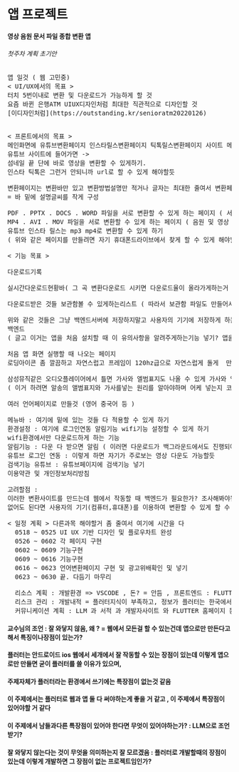 # 앱 프로젝트
#### 영상 음원 문서 파일 종합 변환 앱
###### 첫주차 계획 초기안
<pre>
앱 일것 ( 웹 고민중)
< UI/UX에서의 목표 > 
터치 5번이내로 변환 및 다운로드가 가능하게 할 것
요즘 바뀐 은행ATM UIUX디자인처럼 최대한 직관적으로 디자인할 것
[이디자인처럼](https://outstanding.kr/senioratm20220126)


< 프론트에서의 목표 > 
메인화면에 유튜브변환페이지 인스타릴스변환페이지 틱톡릴스변환페이지 사이트 메인화면에 놓는다. ->
유튜브 사이트에 들어가면 -> 
섬네일 끝 단에 바로 영상을 변환할 수 있게하기.
인스타 틱톡은 그런거 안되니까 url로 할 수 있게 해야할듯
  
변환페이지는 변환바만 있고 변환방법설명만 적거나 글자는 최대한 줄여서 변환페이지를 구성한다. 
= 바 밑에 설명글씨를 작게 구성
  
PDF . PPTX . DOCS . WORD 파일을 서로 변환할 수 있게 하는 페이지 ( 서류변환 페이지 ) 
MP4 . AVI . MOV 파일을 서로 변환할 수 있게 하는 페이지 ( 음원 및 영상 변환 페이지 )
유튜브 인스타 릴스는 mp3 mp4로 변환할 수 있게 하기 
( 위와 같은 페이지를 만들려면 자기 휴대폰드라이브에서 찾게 할 수 있게 해야할듯 ) 
 
< 기능 목표 >
  
다운로드기록
  
실시간다운로드현황바( 그 곡 변환다운로드 시키면 다운로드율이 올라가게하는거 )
  
다운로드받은 것들 보관함볼 수 있게하는리스트 ( 따라서 보관함 파일도 만들어서 있게해야 됨 )
  
위와 같은 것들은 그냥 백엔드서버에 저장하지말고 사용자의 기기에 저장하게 하는형식으로
백엔드
( 글고 이거는 앱을 처음 설치할 때 이 유의사항을 알려주게하는기능 넣기? 앱을 지우면 곡이 다 없어진다던가)

처음 앱 화면 실행할 때 나오는 페이지 
로딩아이콘 좀 깔끔하고 자연스럽고 프레임이 120hz급으로 자연스럽게 돌게  만들기

삼성뮤직같은 오디오플레이어에서 틀면 가사와 엘범표지도 나올 수 있게 가사와 앨범표지를 넣을 수 있게 하는 기능 넣기
( 이거 하려면 알송의 앨범표지와 가사를넣는 원리를 알아야하며 어케 넣는지 코드도 알아야됨 )

여러 언어페이지로 만들것 (영어 중국어 등 ) 

메뉴바 : 여기에 밑에 있는 것들 다 적용할 수 있게 하기
환경설정 : 여기에 로그인연동 알림기능 wifi기능 설정할 수 있게 하기
wifi환경에서만 다운로드하게 하는 기능 
알림기능 : 다운 다 받으면 알림 ( 이러면 다운로드가 백그라운드에서도 진행되야함 )
유튜브 로그인 연동 : 이렇게 하면 자기가 주로보는 영상 다운도 가능할듯  
검색기능 유튜브 : 유튜브페이지에 검색기능 넣기
이용약관 및 개인정보처리방침 

고려할점 :
이러한 변환사이트를 만드는데 웹에서 작동할 때 백엔드가 필요한가? 조사해봐야됨
없어도 된다면 사용자의 기기(컴퓨터,휴대폰)를 이용하여 변환할 수 있게 할 수 있는가? 조사해봐야됨
  
< 일정 계획 > 다른과목 해야할거 좀 줄여서 여기에 시간을 다 
  0518 ~ 0525 UI UX 기반 디자인 및 플로우차트 완성
  0526 ~ 0602 각 페이지 구현
  0602 ~ 0609 기능구현
  0609 ~ 0616 기능구현
  0616 ~ 0623 언어변환페이지 구현 및 광고위배확인 및 넣기
  0623 ~ 0630 끝. 다듬기 마무리

  리소스 계획 : 개발환경 => VSCODE , 돈? = 안듬 , 프론트엔드 : FLUTTER , DART , 백엔드 : 계획에 없음 있으면 php,xampp 활용해서 시험해보기.
  리스크 관리 : 개발내적 = 플러터지식이 부족하고, 정보가 플러터는 한국에서의 정보는 부족함 , 서적과LLM과개발자사이트을 이용해서 개발해야함, 크롤링필요,해외사이트인텔수집
  커뮤니케이션 계획 : LLM 과 서적 과 개발자사이트 와 FLUTTER 홈페이지 등
</pre>

#### 교수님의 조언 : 잘 와닿지 않음, 왜 ? = 웹에서 모든걸 할 수 있는건데 앱으로만 만든다고해서 특징이나장점이 있는가?
#### 플러터는 안드로이드 ios 웹에서 세개에서 잘 작동할 수 있는 장점이 있는데 이렇게 앱으로만 만들면 굳이 플러터를 쓸 이유가 있으며,
#### 주제자체가 플러터라는 환경에서 쓰기에는 특장점이 없는것 같음
#### 이 주제에서는 플러터로 웹과 앱 둘 다 써야하는게 좋을 거 같고 , 이 주제에서 특장점이 있어야할 거 같다
#### 이 주제에서 남들과다른 특장점이 있어야 한다면 무엇이 있어야하는가? : LLM으로 조언받기?
#### 잘 와닿지 않는다는 것이 무엇을 의미하는지 잘 모르겠음 : 플러터로 개발할때의 장점이 있는데 이렇게 개발하면 그 장점이 없는 프로젝트임인가?
